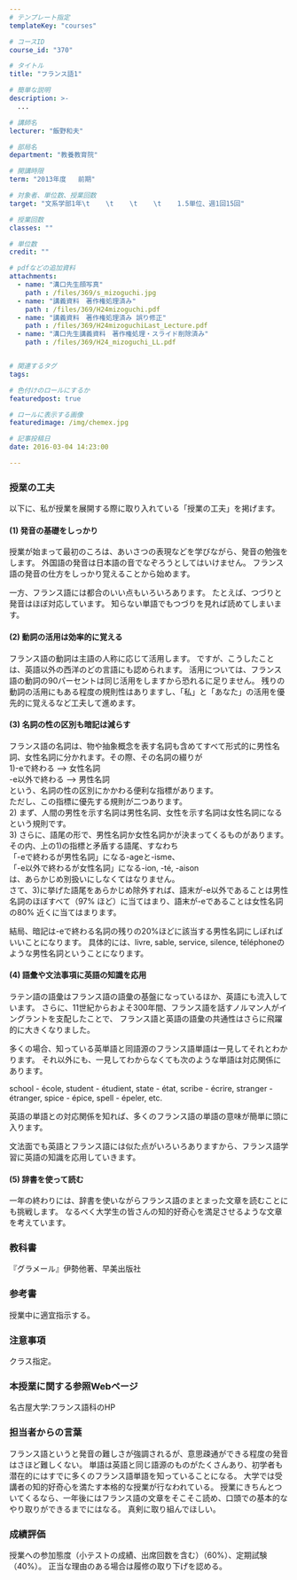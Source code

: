 ```yaml
---
# テンプレート指定
templateKey: "courses"

# コースID
course_id: "370"

# タイトル
title: "フランス語1"

# 簡単な説明
description: >-
  ...

# 講師名
lecturer: "飯野和夫"

# 部局名
department: "教養教育院"

# 開講時限
term: "2013年度	前期"

# 対象者、単位数、授業回数
target: "文系学部1年\t    \t    \t    \t    1.5単位、週1回15回"

# 授業回数
classes: ""

# 単位数
credit: ""

# pdfなどの追加資料
attachments: 
  - name: "溝口先生顔写真" 
    path : /files/369/s_mizoguchi.jpg
  - name: "講義資料　著作権処理済み" 
    path : /files/369/H24mizoguchi.pdf
  - name: "講義資料　著作権処理済み 誤り修正" 
    path : /files/369/H24mizoguchiLast_Lecture.pdf
  - name: "溝口先生講義資料　著作権処理・スライド削除済み" 
    path : /files/369/H24_mizoguchi_LL.pdf


# 関連するタグ
tags:

# 色付けのロールにするか
featuredpost: true

# ロールに表示する画像
featuredimage: /img/chemex.jpg

# 記事投稿日
date: 2016-03-04 14:23:00

---
```


### 授業の工夫

以下に、私が授業を展開する際に取り入れている「授業の工夫」を掲げます。 

#### (1) 発音の基礎をしっかり 

授業が始まって最初のころは、あいさつの表現などを学びながら、発音の勉強をします。 外国語の発音は日本語の音でなぞろうとしてはいけません。 フランス語の発音の仕方をしっかり覚えることから始めます。 

一方、フランス語には都合のいい点もいろいろあります。 たとえば、つづりと発音はほぼ対応しています。 知らない単語でもつづりを見れば読めてしまいます。 

#### (2) 動詞の活用は効率的に覚える 

フランス語の動詞は主語の人称に応じて活用します。 ですが、こうしたことは、英語以外の西洋のどの言語にも認められます。 活用については、フランス語の動詞の90パーセントは同じ活用をしますから恐れるに足りません。 残りの動詞の活用にもある程度の規則性はありますし、「私」と「あなた」の活用を優先的に覚えるなど工夫して進めます。 

#### (3) 名詞の性の区別も暗記は減らす 

フランス語の名詞は、物や抽象概念を表す名詞も含めてすべて形式的に男性名詞、女性名詞に分かれます。その際、その名詞の綴りが  
1)-eで終わる --> 女性名詞  
-e以外で終わる --> 男性名詞  
という、名詞の性の区別にかかわる便利な指標があります。  
ただし、この指標に優先する規則が二つあります。  
2) まず、人間の男性を示す名詞は男性名詞、女性を示す名詞は女性名詞になるという規則です。  
3) さらに、語尾の形で、男性名詞か女性名詞かが決まってくるものがあります。その内、上の1)の指標と矛盾する語尾、すなわち  
「-eで終わるが男性名詞」になる-ageと-isme、  
「-e以外で終わるが女性名詞」になる-ion, -té, -aison  
は、あらかじめ別扱いにしなくてはなりません。  
さて、3)に挙げた語尾をあらかじめ除外すれば、語末が-e以外であることは男性名詞のほぼすべて（97% ほど）に当てはまり、語末が-eであることは女性名詞の80% 近くに当てはまります。 

結局、暗記は-eで終わる名詞の残りの20%ほどに該当する男性名詞にしぼればいいことになります。 具体的には、livre, sable, service, silence, téléphoneのような男性名詞ということになります。 

#### (4) 語彙や文法事項に英語の知識を応用 

ラテン語の語彙はフランス語の語彙の基盤になっているほか、英語にも流入しています。 さらに、11世紀からおよそ300年間、フランス語を話すノルマン人がイングラントを支配したことで、 フランス語と英語の語彙の共通性はさらに飛躍的に大きくなりました。 

多くの場合、知っている英単語と同語源のフランス語単語は一見してそれとわかります。 それ以外にも、一見してわからなくても次のような単語は対応関係にあります。 

school - école, student - étudient, state - état, scribe - écrire, stranger - étranger, spice - épice, spell - épeler, etc. 

英語の単語との対応関係を知れば、多くのフランス語の単語の意味が簡単に頭に入ります。 

文法面でも英語とフランス語には似た点がいろいろありますから、フランス語学習に英語の知識を応用していきます。 

#### (5) 辞書を使って読む

一年の終わりには、辞書を使いながらフランス語のまとまった文章を読むことにも挑戦します。 なるべく大学生の皆さんの知的好奇心を満足させるような文章を考えています。

### 教科書

『グラメール』伊勢他著、早美出版社 

### 参考書

授業中に適宜指示する。 

### 注意事項

クラス指定。 

### 本授業に関する参照Webページ

名古屋大学:フランス語科のHP 

### 担当者からの言葉

フランス語というと発音の難しさが強調されるが、意思疎通ができる程度の発音はさほど難しくない。 単語は英語と同じ語源のものがたくさんあり、初学者も潜在的にはすでに多くのフランス語単語を知っていることになる。 大学では受講者の知的好奇心を満たす本格的な授業が行なわれている。 授業にきちんとついてくるなら、一年後にはフランス語の文章をそこそこ読め、口頭での基本的なやり取りができるまでにはなる。 真剣に取り組んでほしい。



### 成績評価

授業への参加態度（小テストの成績、出席回数を含む）（60%）、定期試験（40%）。 正当な理由のある場合は履修の取り下げを認める。
